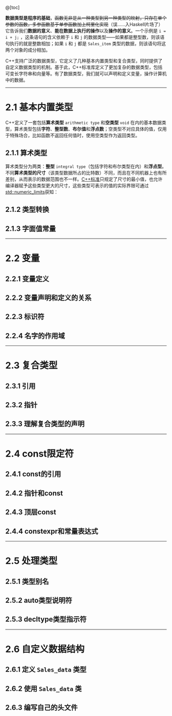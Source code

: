 @[toc]

**数据类型是程序的基础**，~~函数无非是从一种类型到另一种类型的映射，只存在单个参数的函数，多参函数基于单参函数加上柯里化实现~~（误……入Haskell片场了）它告诉我们**数据的意义**、**能在数据上执行的操作**以及**操作的意义**。一个示例是 `i = i + j;` ，这条语句的含义依赖于 `i` 和 `j` 的数据类型——如果都是整型数，则该语句执行的就是整数相加；如果 `i` 和 `j` 都是 `Sales_item` 类型的数据，则该语句将这两个对象的成分相加。

C++支持广泛的数据类型，它定义了几种基本内置类型和复合类型，同时提供了自定义数据类型的机制。基于此，C++标准库定义了更加复杂的数据类型，包括可变长字符串和向量等。有了数据类型，我们就可以声明和定义变量，操作计算机中的数据。



---
# 2.1 基本内置类型
C++定义了一套包括**算术类型** `arithmetic type` 和**空类型** `void` 在内的基本数据类型，算术类型包括**字符**、**整型数**、**布尔值**和**浮点数**；空类型不对应具体的值，仅用于特殊场合，比如函数不返回任何值时，使用空类型作为返回类型。
## 2.1.1 算术类型
算术类型分为两类：**整型** `integral type`（包括字符和布尔类型在内）和**浮点型**。不同**算术类型的尺寸**（该类型数据所占的比特数）不同，而且在不同机器上也有所差别，从而表示的数据范围也不一样。[C++标准](https://en.cppreference.com/w/cpp/language/types)只规定了尺寸的最小值，也允许编译器赋予这些类型更大的尺寸，这些类型可表示的值的实际界限可通过[std::numeric_limits](https://en.cppreference.com/w/cpp/types/numeric_limits)获知：


## 2.1.2 类型转换
## 2.1.3 字面值常量

---
# 2.2 变量
## 2.2.1 变量定义
## 2.2.2 变量声明和定义的关系
## 2.2.3 标识符
## 2.2.4 名字的作用域

---
# 2.3 复合类型
## 2.3.1 引用
## 2.3.2 指针
## 2.3.3 理解复合类型的声明



---
# 2.4 const限定符
## 2.4.1 const的引用
## 2.4.2 指针和const
## 2.4.3 顶层const
## 2.4.4 constexpr和常量表达式

---
# 2.5 处理类型
## 2.5.1 类型别名
## 2.5.2 auto类型说明符
## 2.5.3 decltype类型指示符


---
# 2.6 自定义数据结构
## 2.6.1 定义 `Sales_data` 类型
## 2.6.2 使用 `Sales_data` 类
## 2.6.3 编写自己的头文件


